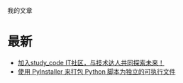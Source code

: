 我的文章
# 最新
- [加入study_code IT社区，与技术达人共同探索未来！](https://github.com/5goe/blogs/blob/main/%E5%8A%A0%E5%85%A5study_code%20IT%E7%A4%BE%E5%8C%BA%EF%BC%8C%E4%B8%8E%E6%8A%80%E6%9C%AF%E8%BE%BE%E4%BA%BA%E5%85%B1%E5%90%8C%E6%8E%A2%E7%B4%A2%E6%9C%AA%E6%9D%A5%EF%BC%81.md)
- [使用 PyInstaller 来打包 Python 脚本为独立的可执行文件](https://github.com/5goe/blogs/blob/main/%E4%BD%BF%E7%94%A8%20PyInstaller%20%E6%9D%A5%E6%89%93%E5%8C%85%20Python%20%E8%84%9A%E6%9C%AC%E4%B8%BA%E7%8B%AC%E7%AB%8B%E7%9A%84%E5%8F%AF%E6%89%A7%E8%A1%8C%E6%96%87%E4%BB%B6.md)
